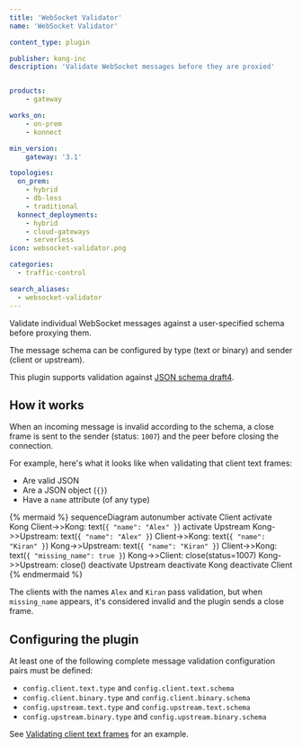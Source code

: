 ```yaml
---
title: 'WebSocket Validator'
name: 'WebSocket Validator'

content_type: plugin

publisher: kong-inc
description: 'Validate WebSocket messages before they are proxied'


products:
    - gateway

works_on:
    - on-prem
    - konnect

min_version:
    gateway: '3.1'

topologies:
  on_prem:
    - hybrid
    - db-less
    - traditional
  konnect_deployments:
    - hybrid
    - cloud-gateways
    - serverless
icon: websocket-validator.png

categories:
  - traffic-control

search_aliases:
  - websocket-validator
---
```


Validate individual WebSocket messages against a user-specified schema before proxying them.

The message schema can be configured by type (text or binary) and sender (client or upstream).

This plugin supports validation against [JSON schema draft4](https://json-schema.org/specification-links#draft-4).

## How it works 

When an incoming message is invalid according to the schema, a close frame is sent to the sender 
(status: `1007`) and the peer before closing the connection.

For example, here's what it looks like when validating that client text frames:
* Are valid JSON
* Are a JSON object (`{}`)
* Have a `name` attribute (of any type)

<!-- vale off -->
{% mermaid %}
sequenceDiagram
autonumber
    activate Client
    activate Kong
    Client->>Kong: text(`{ "name": "Alex" }`)
    activate Upstream
    Kong->>Upstream: text(`{ "name": "Alex" }`)
    Client->>Kong: text(`{ "name": "Kiran" }`)
    Kong->>Upstream: text(`{ "name": "Kiran" }`)
    Client->>Kong: text(`{ "missing_name": true }`)
    Kong->>Client: close(status=1007)
    Kong->>Upstream: close()
    deactivate Upstream
    deactivate Kong
    deactivate Client
{% endmermaid %}
<!--vale on-->

The clients with the names `Alex` and `Kiran` pass validation, but when `missing_name` appears, 
it's considered invalid and the plugin sends a close frame.

## Configuring the plugin

At least one of the following complete message validation configuration pairs must be defined:
  * `config.client.text.type` and `config.client.text.schema`
  * `config.client.binary.type` and `config.client.binary.schema`
  * `config.upstream.text.type` and `config.upstream.text.schema`
  * `config.upstream.binary.type` and `config.upstream.binary.schema`

See [Validating client text frames](/plugins/websocket-validator/examples/validate-client-text-frames/) for an example.